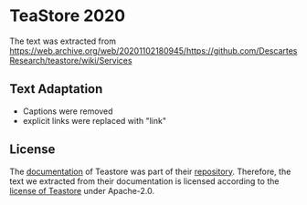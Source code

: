 # TeaStore 2020

The text was extracted
from  https://web.archive.org/web/20201102180945/https://github.com/DescartesResearch/teastore/wiki/Services

## Text Adaptation

* Captions were removed
* explicit links were replaced with "link"

## License

The [documentation](https://web.archive.org/web/20201102180945/https://github.com/DescartesResearch/teastore/wiki/Services)
of Teastore was part of their [repository](https://github.com/DescartesResearch/teastore).
Therefore, the text we extracted from their documentation is licensed according to
the [license of Teastore](https://github.com/DescartesResearch/TeaStore/blob/master/README.md) under Apache-2.0.